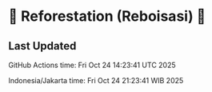 
# 🌳 Reforestation (Reboisasi) 🌲

## Last Updated

GitHub Actions time: Fri Oct 24 14:23:41 UTC 2025

Indonesia/Jakarta time: Fri Oct 24 21:23:41 WIB 2025
